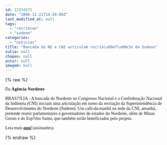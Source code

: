 ```yaml
---
id: 12374575
date: "2006-11-21T14:48:00Z"
last_modified_at: null
tags:
  - "recriacao"
  - "sudene"
categories:
  - "noticias"
title: "Bancada do NE e CNI articulam recria\u00e7\u00e3o da Sudene"
sutia: null
chapeu: null
autor: null
imagem: null
---
```

{% raw %}
<p><P><FONT face=Verdana>Da <STRONG>Agência Nordeste</STRONG></FONT></P></p>
<p><P><FONT face=Verdana>BRAS??LIA - A bancada do Nordeste no Congresso Nacional e a Confederação Nacional da Indústria (CNI) iniciam uma articulação em torno da recriação da Superintendência de Desenvolvimento do Nordeste (Sudene). Um café-da-manhã na sede da CNI, amanhã, pretende reunir parlamentares e governadores de estados do Nordeste, além de Minas Gerais e do Esp?rito Santo, que também serão beneficiados pelo projeto.</FONT></P></p>
<p><P><FONT face=Verdana>Leia mais <STRONG><EM><A href=\"https://www.agne.com.br\">aqui</A></EM></STRONG> (assinantes).</FONT></P> </p>
{% endraw %}